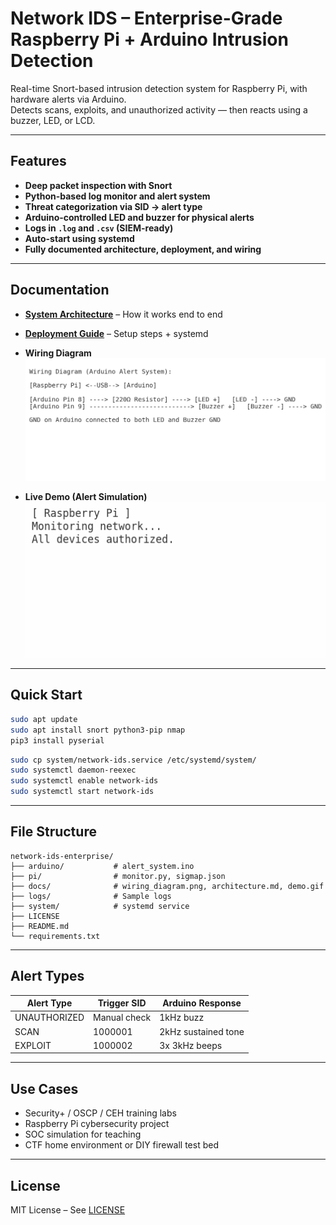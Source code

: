 # Network IDS – Enterprise-Grade Raspberry Pi + Arduino Intrusion Detection

Real-time Snort-based intrusion detection system for Raspberry Pi, with hardware alerts via Arduino.  
Detects scans, exploits, and unauthorized activity — then reacts using a buzzer, LED, or LCD.

---

## Features

- **Deep packet inspection with Snort**
- **Python-based log monitor and alert system**
- **Threat categorization via SID → alert type**
- **Arduino-controlled LED and buzzer for physical alerts**
- **Logs in `.log` and `.csv` (SIEM-ready)**
- **Auto-start using systemd**
- **Fully documented architecture, deployment, and wiring**

---

## Documentation

- **[System Architecture](docs/architecture.md)** – How it works end to end
- **[Deployment Guide](docs/deployment.md)** – Setup steps + systemd
- **Wiring Diagram**  
  ![Wiring Diagram](docs/wiring_diagram.png)

- **Live Demo (Alert Simulation)**  
  ![Demo](docs/demo.gif)

---

## Quick Start

```bash
sudo apt update
sudo apt install snort python3-pip nmap
pip3 install pyserial
```

```bash
sudo cp system/network-ids.service /etc/systemd/system/
sudo systemctl daemon-reexec
sudo systemctl enable network-ids
sudo systemctl start network-ids
```

---

## File Structure

```
network-ids-enterprise/
├── arduino/           # alert_system.ino
├── pi/                # monitor.py, sigmap.json
├── docs/              # wiring_diagram.png, architecture.md, demo.gif
├── logs/              # Sample logs
├── system/            # systemd service
├── LICENSE
├── README.md
└── requirements.txt
```

---

## Alert Types

| Alert Type    | Trigger SID | Arduino Response       |
|---------------|-------------|------------------------|
| UNAUTHORIZED  | Manual check| 1kHz buzz              |
| SCAN          | 1000001     | 2kHz sustained tone    |
| EXPLOIT       | 1000002     | 3x 3kHz beeps          |

---

## Use Cases

- Security+ / OSCP / CEH training labs
- Raspberry Pi cybersecurity project
- SOC simulation for teaching
- CTF home environment or DIY firewall test bed

---

## License

MIT License – See [LICENSE](LICENSE)

